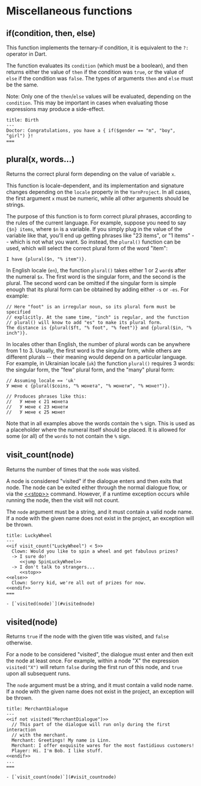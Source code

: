 # Miscellaneous functions


## if(condition, then, else)

This function implements the ternary-if condition, it is equivalent to the `?:` operator in Dart.

The function evaluates its `condition` (which must be a boolean), and then returns either the value
of `then` if the condition was `true`, or the value of `else` if the condition was `false`. The
types of arguments `then` and `else` must be the same.

Note: Only one of the `then`/`else` values will be evaluated, depending on the `condition`. This
may be important in cases when evaluating those expressions may produce a side-effect.

```yarn
title: Birth
---
Doctor: Congratulations, you have a { if($gender == "m", "boy", "girl") }!
===
```


## plural(x, words...)

Returns the correct plural form depending on the value of variable `x`.

This function is locale-dependent, and its implementation and signature changes depending on the
`locale` property in the `YarnProject`. In all cases, the first argument `x` must be numeric,
while all other arguments should be strings.

The purpose of this function is to form correct plural phrases, according to the rules of the
current language. For example, suppose you need to say `{$n} items`, where `$n` is a variable. If
you simply plug in the value of the variable like that, you'll end up getting phrases like
"23 items", or "1 items" -- which is not what you want. So instead, the `plural()` function can be
used, which will select the correct plural form of the word "item":

```yarn
I have {plural($n, "% item")}.
```

In English locale (`en`), the function `plural()` takes either 1 or 2 `word`s after the numeral
`$x`. The first word is the singular form, and the second is the plural. The second word can be
omitted if the singular form is simple enough that its plural form can be obtained by adding either
`-s` or `-es`. For example:

```yarn
// Here "foot" is an irregular noun, so its plural form must be specified
// explicitly. At the same time, "inch" is regular, and the function
// plural() will know to add "es" to make its plural form.
The distance is {plural($ft, "% foot", "% feet")} and {plural($in, "% inch")}.
```

In locales other than English, the number of plural words can be anywhere from 1 to 3. Usually,
the first word is the singular form, while others are different plurals -- their meaning would
depend on a particular language. For example, in Ukrainian locale (`uk`) the function `plural()`
requires 3 words: the singular form, the "few" plural form, and the "many" plural form:

<!--- cSpell:ignore мене монета монети монет -->
```yarn
// Assuming locale == 'uk'
У мене є {plural($coins, "% монета", "% монети", "% монет")}.

// Produces phrases like this:
//   У мене є 21 монета
//   У мене є 23 монети
//   У мене є 25 монет
```

Note that in all examples above the words contain the `%` sign. This is used as a placeholder where
the numeral itself should be placed. It is allowed for some (or all) of the `words` to not contain
the `%` sign.


## visit_count(node)

Returns the number of times that the `node` was visited.

A node is considered "visited" if the dialogue enters and then exits that node. The node can be
exited either through the normal dialogue flow, or via the [\<\<stop\>\>] command. However, if a
runtime exception occurs while running the node, then the visit will not count.

The `node` argument must be a string, and it must contain a valid node name. If a node with the
given name does not exist in the project, an exception will be thrown.

```yarn
title: LuckyWheel
---
<<if visit_count("LuckyWheel") < 5>>
  Clown: Would you like to spin a wheel and get fabulous prizes?
  -> I sure do!
     <<jump SpinLuckyWheel>>
  -> I don't talk to strangers...
     <<stop>>
<<else>>
  Clown: Sorry kid, we're all out of prizes for now.
<<endif>>
===
```

```{seealso}
- [`visited(node)`](#visitednode)
```


## visited(node)

Returns `true` if the node with the given title was visited, and `false` otherwise.

For a node to be considered "visited", the dialogue must enter and then exit the node at least
once. For example, within a node "X" the expression `visited("X")` will return `false` during the
first run of this node, and `true` upon all subsequent runs.

The `node` argument must be a string, and it must contain a valid node name. If a node with the
given name does not exist in the project, an exception will be thrown.

```yarn
title: MerchantDialogue
---
<<if not visited("MerchantDialogue")>>
  // This part of the dialogue will run only during the first interaction
  // with the merchant.
  Merchant: Greetings! My name is Linn.
  Merchant: I offer exquisite wares for the most fastidious customers!
  Player: Hi. I'm Bob. I like stuff.
<<endif>>
...
===
```

```{seealso}
- [`visit_count(node)`](#visit_countnode)
```


[\<\<stop\>\>]: ../../commands/stop.md

